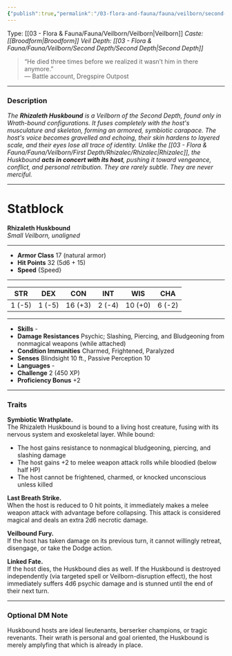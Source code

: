 ```yaml
---
{"publish":true,"permalink":"/03-flora-and-fauna/fauna/veilborn/second-depth/rhizaleth-huskbound/"}
---
```


Type: [[03 - Flora & Fauna/Fauna/Veilborn/Veilborn\|Veilborn]]
*Caste: [[Broodform\|Broodform]]*
*Veil Depth: [[03 - Flora & Fauna/Fauna/Veilborn/Second Depth/Second Depth\|Second Depth]]*


> “He died three times before we realized it wasn’t him in there anymore.”  
> — Battle account, Dregspire Outpost

---
### Description
*The **Rhizaleth Huskbound** is a Veilborn of the Second Depth, found only in Wrath-bound configurations. It fuses completely with the host's musculature and skeleton, forming an armored, symbiotic carapace. The host's voice becomes gravelled and echoing, their skin hardens to layered scale, and their eyes lose all trace of identity. Unlike the [[03 - Flora & Fauna/Fauna/Veilborn/First Depth/Rhizalec/Rhizalec\|Rhizalec]], the Huskbound **acts in concert with its host**, pushing it toward vengeance, conflict, and personal retribution. They are rarely subtle. They are never merciful.*

---
# Statblock  
**Rhizaleth Huskbound**  
*Small Veilborn, unaligned*  
___
- **Armor Class** 17 (natural armor)
- **Hit Points** 32 (5d6 + 15)
- **Speed** {Speed}
___
| STR | DEX | CON | INT | WIS | CHA |
|:--:|:--:|:--:|:--:|:--:|:--:|
| 1 (-5) | 1 (-5) | 16 (+3) | 2 (-4) | 10 (+0) | 6 (-2) |
___
- **Skills** -
- **Damage Resistances** Psychic; Slashing, Piercing, and Bludgeoning from nonmagical weapons (while attached)
- **Condition Immunities** Charmed, Frightened, Paralyzed
- **Senses** Blindsight 10 ft., Passive Perception 10
- **Languages** -
- **Challenge** 2 (450 XP)
- **Proficiency Bonus** +2
___

### Traits
**Symbiotic Wrathplate.**  
The Rhizaleth Huskbound is bound to a living host creature, fusing with its nervous system and exoskeletal layer. While bound:
- The host gains resistance to nonmagical bludgeoning, piercing, and slashing damage
- The host gains +2 to melee weapon attack rolls while bloodied (below half HP)
- The host cannot be frightened, charmed, or knocked unconscious unless killed

**Last Breath Strike.**  
When the host is reduced to 0 hit points, it immediately makes a melee weapon attack with advantage before collapsing. This attack is considered magical and deals an extra 2d6 necrotic damage.

**Veilbound Fury.**  
If the host has taken damage on its previous turn, it cannot willingly retreat, disengage, or take the Dodge action.

**Linked Fate.**  
If the host dies, the Huskbound dies as well. If the Huskbound is destroyed independently (via targeted spell or Veilborn-disruption effect), the host immediately suffers 4d6 psychic damage and is stunned until the end of their next turn.

---
### Optional DM Note  
Huskbound hosts are ideal lieutenants, berserker champions, or tragic revenants. Their wrath is personal and goal oriented, the Huskbound is merely amplyfing that which is already in place.